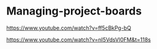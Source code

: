 # Managing-project-boards
https://www.youtube.com/watch?v=ff5cBkPg-bQ 


https://www.youtube.com/watch?v=nI5VdsVl0FM&t=118s
